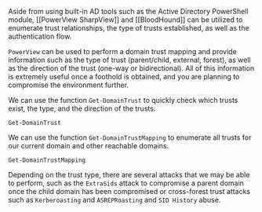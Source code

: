 Aside from using built-in AD tools such as the Active Directory PowerShell module, [[PowerView SharpView]] and [[BloodHound]] can be utilized to enumerate trust relationships, the type of trusts established, as well as the authentication flow.

`PowerView` can be used to perform a domain trust mapping and provide information such as the type of trust (parent/child, external, forest), as well as the direction of the trust (one-way or bidirectional). All of this information is extremely useful once a foothold is obtained, and you are planning to compromise the environment further.

We can use the function `Get-DomainTrust` to quickly check which trusts exist, the type, and the direction of the trusts.

```powershell-session
Get-DomainTrust
```

We can use the function `Get-DomainTrustMapping` to enumerate all trusts for our current domain and other reachable domains.

```powershell-session
Get-DomainTrustMapping
```

Depending on the trust type, there are several attacks that we may be able to perform, such as the `ExtraSids` attack to compromise a parent domain once the child domain has been compromised or cross-forest trust attacks such as `Kerberoasting` and `ASREPRoasting` and `SID History` abuse.


























